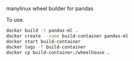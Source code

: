 manylinux wheel builder for pandas

To use.

```bash
docker build -t pandas-ml .
docker create --name build-container pandas-ml
docker start build-container
docker logs -f build-container
docker cp build-container:/wheelhouse .
```

